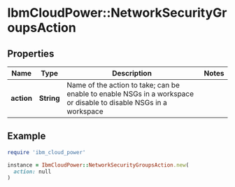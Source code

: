 # IbmCloudPower::NetworkSecurityGroupsAction

## Properties

| Name | Type | Description | Notes |
| ---- | ---- | ----------- | ----- |
| **action** | **String** | Name of the action to take; can be enable to enable NSGs in a workspace or disable to disable NSGs in a workspace |  |

## Example

```ruby
require 'ibm_cloud_power'

instance = IbmCloudPower::NetworkSecurityGroupsAction.new(
  action: null
)
```

